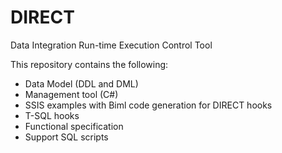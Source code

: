 # DIRECT
Data Integration Run-time Execution Control Tool

This repository contains the following:

* Data Model (DDL and DML)
* Management tool (C#)
* SSIS examples with Biml code generation for DIRECT hooks
* T-SQL hooks
* Functional specification
* Support SQL scripts
